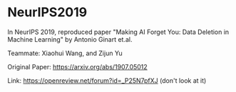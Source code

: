 # NeurIPS2019
In NeurIPS 2019, reproduced paper "Making AI Forget You: Data Deletion in Machine Learning" by Antonio Ginart et.al.

Teammate: Xiaohui Wang, and Zijun Yu

Original Paper: https://arxiv.org/abs/1907.05012

Link: https://openreview.net/forum?id=_P25N7pfXJ (don't look at it)
